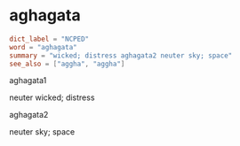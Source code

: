 # aghagata

``` toml
dict_label = "NCPED"
word = "aghagata"
summary = "wicked; distress aghagata2 neuter sky; space"
see_also = ["aggha", "aggha"]
```

aghagata1

neuter wicked; distress

aghagata2

neuter sky; space

